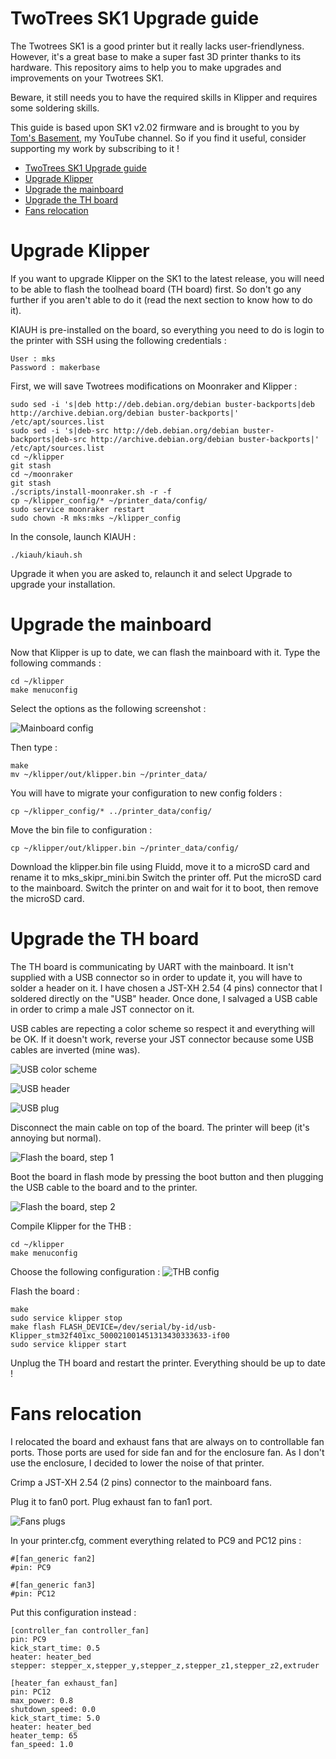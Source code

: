 # TwoTrees SK1 Upgrade guide
The Twotrees SK1 is a good printer but it really lacks user-friendlyness. However, it's a great base to make a super fast 3D printer thanks to its hardware.
This repository aims to help you to make upgrades and improvements on your Twotrees SK1.

Beware, it still needs you to have the required skills in Klipper and requires some soldering skills.

This guide is based upon SK1 v2.02 firmware and is brought to you by [Tom's Basement](https://www.youtube.com/@TomsBasement/), my YouTube channel. So if you find it useful, consider supporting my work by subscribing to it !

- [TwoTrees SK1 Upgrade guide](#twotrees-sk1-upgrade-guide)
- [Upgrade Klipper](#upgrade-klipper)
- [Upgrade the mainboard](#upgrade-the-mainboard)
- [Upgrade the TH board](#upgrade-the-th-board)
- [Fans relocation](#fans-relocation)


# Upgrade Klipper
If you want to upgrade Klipper on the SK1 to the latest release, you will need to be able to flash the toolhead board (TH board) first.
So don't go any further if you aren't able to do it (read the next section to know how to do it).

KIAUH is pre-installed on the board, so everything you need to do is login to the printer with SSH using the following credentials :
```
User : mks
Password : makerbase
```

First, we will save Twotrees modifications on Moonraker and Klipper :
```
sudo sed -i 's|deb http://deb.debian.org/debian buster-backports|deb http://archive.debian.org/debian buster-backports|' /etc/apt/sources.list
sudo sed -i 's|deb-src http://deb.debian.org/debian buster-backports|deb-src http://archive.debian.org/debian buster-backports|' /etc/apt/sources.list
cd ~/klipper
git stash
cd ~/moonraker
git stash
./scripts/install-moonraker.sh -r -f
cp ~/klipper_config/* ~/printer_data/config/
sudo service moonraker restart
sudo chown -R mks:mks ~/klipper_config
```

In the console, launch KIAUH :
```
./kiauh/kiauh.sh
```

Upgrade it when you are asked to, relaunch it and select Upgrade to upgrade your installation.

# Upgrade the mainboard
Now that Klipper is up to date, we can flash the mainboard with it.
Type the following commands :

```
cd ~/klipper
make menuconfig
```

Select the options as the following screenshot :

![Mainboard config](https://github.com/tomsbasement/twotrees-sk1/blob/main/images/mb-klipper-config.png?raw=true)

Then type :
```
make
mv ~/klipper/out/klipper.bin ~/printer_data/
```

You will have to migrate your configuration to new config folders :

```
cp ~/klipper_config/* ../printer_data/config/
```

Move the bin file to configuration :

```
cp ~/klipper/out/klipper.bin ~/printer_data/config/
```

Download the klipper.bin file using Fluidd, move it to a microSD card and rename it to mks_skipr_mini.bin
Switch the printer off.
Put the microSD card to the mainboard.
Switch the printer on and wait for it to boot, then remove the microSD card.

# Upgrade the TH board
The TH board is communicating by UART with the mainboard. It isn't supplied with a USB connector so in order to update it, you will have to solder a header on it.
I have chosen a JST-XH 2.54 (4 pins) connector that I soldered directly on the "USB" header.
Once done, I salvaged a USB cable in order to crimp a male JST connector on it.

USB cables are repecting a color scheme so respect it and everything will be OK. If it doesn't work, reverse your JST connector because some USB cables are inverted (mine was).

![USB color scheme](https://github.com/tomsbasement/twotrees-sk1/blob/main/images/usb-color-scheme.jpg?raw=true)

![USB header](https://github.com/tomsbasement/twotrees-sk1/blob/main/images/usb-header.jpg?raw=true)

![USB plug](https://github.com/tomsbasement/twotrees-sk1/blob/main/images/jst-xh-usb.jpg?raw=true)

Disconnect the main cable on top of the board. The printer will beep (it's annoying but normal).

![Flash the board, step 1](https://github.com/tomsbasement/twotrees-sk1/blob/main/images/flash-step-1.jpg?raw=true)

Boot the board in flash mode by pressing the boot button and then plugging the USB cable to the board and to the printer.

![Flash the board, step 2](https://github.com/tomsbasement/twotrees-sk1/blob/main/images/flash-step-2.jpg?raw=true)

Compile Klipper for the THB :
```
cd ~/klipper
make menuconfig
```

Choose the following configuration :
![THB config](https://github.com/tomsbasement/twotrees-sk1/blob/main/images/thb-klipper-config.png?raw=true)

Flash the board :
```
make
sudo service klipper stop
make flash FLASH_DEVICE=/dev/serial/by-id/usb-Klipper_stm32f401xc_500021001451313430333633-if00
sudo service klipper start
```

Unplug the TH board and restart the printer. Everything should be up to date !

# Fans relocation
I relocated the board and exhaust fans that are always on to controllable fan ports.
Those ports are used for side fan and for the enclosure fan.
As I don't use the enclosure, I decided to lower the noise of that printer.

Crimp a JST-XH 2.54 (2 pins) connector to the mainboard fans.

Plug it to fan0 port.
Plug exhaust fan to fan1 port.

![Fans plugs](https://github.com/tomsbasement/twotrees-sk1/blob/main/images/fans-relocation.jpg?raw=true)

In your printer.cfg, comment everything related to PC9 and PC12 pins :

```
#[fan_generic fan2]
#pin: PC9

#[fan_generic fan3]
#pin: PC12
```

Put this configuration instead :

```
[controller_fan controller_fan]
pin: PC9
kick_start_time: 0.5
heater: heater_bed
stepper: stepper_x,stepper_y,stepper_z,stepper_z1,stepper_z2,extruder

[heater_fan exhaust_fan]
pin: PC12
max_power: 0.8
shutdown_speed: 0.0
kick_start_time: 5.0
heater: heater_bed
heater_temp: 65
fan_speed: 1.0
```